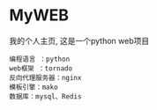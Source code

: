 # MyWEB
我的个人主页, 这是一个python web项目

    编程语言 ：python
    web框架 ：tornado
    反向代理服务器：nginx
    模板引擎：mako
	数据库：mysql、Redis
